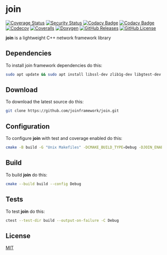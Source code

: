# join

[![Coverage Status](https://github.com/joinframework/join/workflows/coverage/badge.svg)](https://github.com/joinframework/join/actions?query=workflow%3Acoverage)
[![Security Status](https://github.com/joinframework/join/actions/workflows/security.yml/badge.svg)](https://github.com/joinframework/join/security/code-scanning)
[![Codacy Badge](https://app.codacy.com/project/badge/Grade/c2eda80c815e43748d10b9bde0be7087)](https://app.codacy.com/gh/joinframework/join/dashboard?utm_source=gh&utm_medium=referral&utm_content=&utm_campaign=Badge_grade)
[![Codacy Badge](https://app.codacy.com/project/badge/Coverage/c2eda80c815e43748d10b9bde0be7087)](https://app.codacy.com/gh/joinframework/join/dashboard?utm_source=gh&utm_medium=referral&utm_content=&utm_campaign=Badge_coverage)
[![Codecov](https://codecov.io/gh/joinframework/join/branch/main/graph/badge.svg)](https://codecov.io/gh/joinframework/join)
[![Coveralls](https://coveralls.io/repos/github/joinframework/join/badge.svg?branch=main)](https://coveralls.io/github/joinframework/join?branch=main)
[![Doxygen](https://img.shields.io/badge/docs-doxygen-blue.svg)](https://joinframework.github.io/join/index.html)
[![GitHub Releases](https://img.shields.io/github/release/joinframework/join.svg)](https://github.com/joinframework/join/releases/latest)
[![GitHub License](https://img.shields.io/badge/license-MIT-blue.svg)](https://github.com/joinframework/join/blob/main/LICENSE)

**join** is a lightweight C++ network framework library

## Dependencies

To install join framework dependencies do this:
```bash
sudo apt update && sudo apt install libssl-dev zlib1g-dev libgtest-dev libgmock-dev
```

## Download

To download the latest source do this:
```bash
git clone https://github.com/joinframework/join.git
```

## Configuration

To configure **join** with test and coverage enabled do this:
```bash
cmake -B build -G "Unix Makefiles" -DCMAKE_BUILD_TYPE=Debug -DJOIN_ENABLE_TESTS=ON -DJOIN_ENABLE_COVERAGE=ON
```

## Build

To build **join** do this:
```bash
cmake --build build --config Debug
```

## Tests

To test **join** do this:
```bash
ctest --test-dir build --output-on-failure -C Debug
```

## License

[MIT](https://choosealicense.com/licenses/mit/)
